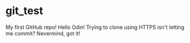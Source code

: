 # git_test
My first GitHub repo!
Hello Odin!
Trying to clone using HTTPS isn't letting me commit?
Nevermind, got it!